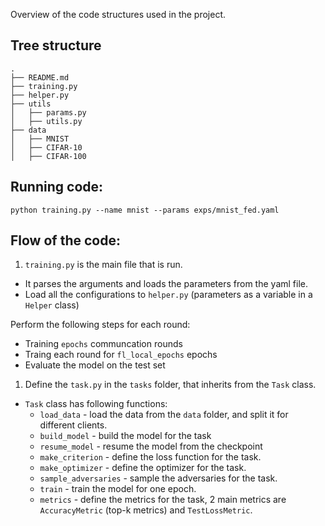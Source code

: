 
Overview of the code structures used in the project.

Tree structure
--------------
```
.
├── README.md
├── training.py
├── helper.py
├── utils
│   ├── params.py
│   ├── utils.py
├── data
│   ├── MNIST
│   ├── CIFAR-10
│   ├── CIFAR-100
```

Running code:
-------------
```
python training.py --name mnist --params exps/mnist_fed.yaml
```
Flow of the code:
-----------------
1. `training.py` is the main file that is run.
- It parses the arguments and loads the parameters from the yaml file.
- Load all the configurations to `helper.py` (parameters as a variable in a `Helper` class)

Perform the following steps for each round:
- Training `epochs` communcation rounds
- Traing each round for `fl_local_epochs` epochs
- Evaluate the model on the test set


1. Define the `task.py` in the `tasks` folder, that inherits from the `Task` class.
- `Task` class has following functions:
  - `load_data` - load the data from the `data` folder, and split it for different clients.
  - `build_model` - build the model for the task
  - `resume_model` - resume the model from the checkpoint
  - `make_criterion` - define the loss function for the task.
  - `make_optimizer` - define the optimizer for the task.
  - `sample_adversaries` - sample the adversaries for the task.
  - `train` - train the model for one epoch.
  - `metrics` - define the metrics for the task, 2 main metrics are `AccuracyMetric` (top-k metrics) and `TestLossMetric`.
